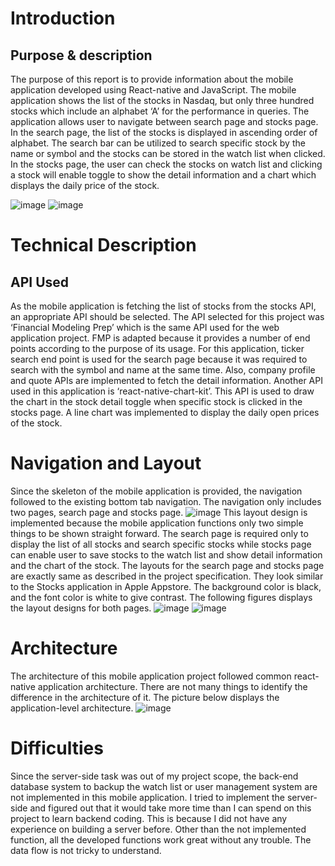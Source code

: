 # Introduction
## Purpose & description 
The purpose of this report is to provide information about the mobile application developed using React-native and JavaScript. The mobile application shows the list of the stocks in Nasdaq, but only three hundred stocks which include an alphabet ‘A’ for the performance in queries. 
The application allows user to navigate between search page and stocks page. In the search page, the list of the stocks is displayed in ascending order of alphabet. The search bar can be utilized to search specific stock by the name or symbol and the stocks can be stored in the watch list when clicked. In the stocks page, the user can check the stocks on watch list and clicking a stock will enable toggle to show the detail information and a chart which displays the daily price of the stock.

![image](https://user-images.githubusercontent.com/35501963/144550882-b29132c9-a140-460c-b83d-2f1abc72489e.png)
![image](https://user-images.githubusercontent.com/35501963/144550889-bcd92d8e-9527-4918-ab5f-cc24999eafe9.png)

# Technical Description
## API Used
As the mobile application is fetching the list of stocks from the stocks API, an appropriate API should be selected. The API selected for this project was ‘Financial Modeling Prep’ which is the same API used for the web application project. FMP is adapted because it provides a number of end points according to the purpose of its usage. For this application, ticker search end point is used for the search page because it was required to search with the symbol and name at the same time. Also, company profile and quote APIs are implemented to fetch the detail information.
Another API used in this application is ‘react-native-chart-kit’. This API is used to draw the chart in the stock detail toggle when specific stock is clicked in the stocks page. A line chart was implemented to display the daily open prices of the stock.

# Navigation and Layout 
Since the skeleton of the mobile application is provided, the navigation followed to the existing bottom tab navigation. The navigation only includes two pages, search page and stocks page.
![image](https://user-images.githubusercontent.com/35501963/144550961-7a0709d0-2a7d-420c-a33a-2f468e1b59b3.png)
This layout design is implemented because the mobile application functions only two simple things to be shown straight forward. The search page is required only to display the list of all stocks and search specific stocks while stocks page can enable user to save stocks to the watch list and show detail information and the chart of the stock.
The layouts for the search page and stocks page are exactly same as described in the project specification. They look similar to the Stocks application in Apple Appstore. The background color is black, and the font color is white to give contrast. The following figures displays the layout designs for both pages.
![image](https://user-images.githubusercontent.com/35501963/144550978-0da4cc8c-91a3-471d-81eb-b8d8a3791b7f.png)
![image](https://user-images.githubusercontent.com/35501963/144550981-e51588d3-5c2e-49b9-92be-3f486a5d7c85.png)

# Architecture 
The architecture of this mobile application project followed common react-native application architecture. There are not many things to identify the difference in the architecture of it. The picture below displays the application-level architecture.
![image](https://user-images.githubusercontent.com/35501963/144551041-bc4c3f8a-3d3d-45a1-a534-2d68c793d82e.png)

# Difficulties 
Since the server-side task was out of my project scope, the back-end database system to backup the watch list or user management system are not implemented in this mobile application. I tried to implement the server-side and figured out that it would take more time than I can spend on this project to learn backend coding. This is because I did not have any experience on building a server before. Other than the not implemented function, all the developed functions work great without any trouble. The data flow is not tricky to understand. 
